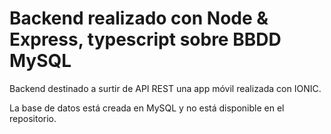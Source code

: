 
# Backend realizado con Node & Express, typescript sobre BBDD MySQL

Backend destinado a surtir de API REST una app móvil realizada con IONIC.

La base de datos está creada en MySQL y no está disponible en el repositorio.
